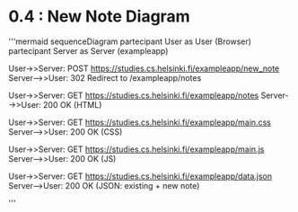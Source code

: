 # 0.4 : New Note Diagram

'''mermaid
sequenceDiagram
  partecipant User as User (Browser)
  partecipant Server as Server (exampleapp)

  User->>Server: POST https://studies.cs.helsinki.fi/exampleapp/new_note 
  Server-->>User: 302 Redirect to /exampleapp/notes

  User->>Server: GET https://studies.cs.helsinki.fi/exampleapp/notes
  Server-->>User: 200 OK (HTML)

  User->>Server: GET https://studies.cs.helsinki.fi/exampleapp/main.css
  Server-->>User: 200 OK (CSS)

  User->>Server: GET https://studies.cs.helsinki.fi/exampleapp/main.js
  Server-->>User: 200 OK (JS)

  User->>Server: GET https://studies.cs.helsinki.fi/exampleapp/data.json
  Server-->User: 200 OK (JSON: existing + new note)
  
  
'''
 
